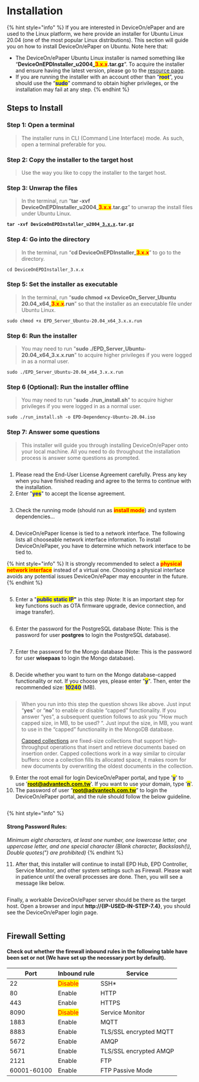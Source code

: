 # Installation

{% hint style="info" %}
If you are interested in DeviceOn/ePaper and are used to the Linux platform, we here provide an installer for Ubuntu Linux 20.04 (one of the most popular Linux distributions). This section will guide you on how to install DeviceOn/ePaper on Ubuntu. Note here that:

* The DeviceOn/ePaper Ubuntu Linux installer is named something like “**DeviceOnEPDInstaller\_u2004\_**<mark style="color:red;">**3.x.x**</mark>**.tar.gz**”. To acquire the installer and ensure having the latest version, please go to the [resource page](../../../#download).
* If you are running the installer with an account other than “<mark style="color:blue;">**root**</mark>”, you should use the “<mark style="color:blue;">**sudo**</mark>” command to obtain higher privileges, or the installation may fail at any step.
{% endhint %}

## Steps to Install

### Step 1: Open a terminal

> The installer runs in CLI (Command Line Interface) mode. As such, open a terminal preferable for you.

### **Step 2: Copy the installer to the target host**

> Use the way you like to copy the installer to the target host.

### Step 3: Unwrap the files

> In the terminal, run “**tar -xvf DeviceOnEPDInstaller\_u2004\_**<mark style="color:red;">**3.x.x**</mark>**.tar.gz**” to unwrap the install files under Ubuntu Linux.

<pre><code><strong>tar -xvf DeviceOnEPDInstaller_u2004_<a data-footnote-ref href="#user-content-fn-1">3.x.x</a>.tar.gz
</strong></code></pre>

### Step 4: Go into the directory&#x20;

> In the terminal, run “**cd DeviceOnEPDInstaller\_**<mark style="color:red;">**3.x.x**</mark>” to go to the directory.

```
cd DeviceOnEPDInstaller_3.x.x
```

### **Step 5: Set the installer as executable**

> In the terminal, run “**sudo chmod +x DeviceOn\_Server\_Ubuntu 20.04\_x64\_**<mark style="color:red;">**3.x.x**</mark>**.run**” so that the installer as an executable file under Ubuntu Linux.

```
sudo chmod +x EPD_Server_Ubuntu-20.04_x64_3.x.x.run
```

### **Step 6: Run the installer**

> You may need to run "**sudo ./EPD\_Server\_Ubuntu-20.04\_x64\_3.x.x.run**" to acquire higher privileges if you were logged in as a normal user.

```
sudo ./EPD_Server_Ubuntu-20.04_x64_3.x.x.run
```

### **Step 6 (Optional): Run the installer offline**

> You may need to run "**sudo ./run\_install.sh**" to acquire higher privileges if you were logged in as a normal user.

```
sudo ./run_install.sh -o EPD-Dependency-Ubuntu-20.04.iso
```

### **Step 7: Answer some questions**

> This installer will guide you through installing DeviceOn/ePaper onto your local machine. All you need to do throughout the installation process is answer some questions as prompted.

<figure><img src="../../../.gitbook/assets/image (225).png" alt=""><figcaption></figcaption></figure>

1. Please read the End-User License Agreement carefully. Press any key when you have finished reading and agree to the terms to continue with the installation.
2. Enter "<mark style="color:blue;">**yes**</mark>" to accept the license agreement.

<figure><img src="../../../.gitbook/assets/image (209).png" alt=""><figcaption></figcaption></figure>

3. Check the running mode  (should run as <mark style="color:red;">**install mode**</mark>) and system dependencies...&#x20;

<figure><img src="../../../.gitbook/assets/image (226).png" alt=""><figcaption></figcaption></figure>

4. DeviceOn/ePaper license is tied to a network interface. The following lists all chooseable network interface information. To install DeviceOn/ePaper, you have to determine which network interface to be tied to.

{% hint style="info" %}
It is strongly recommended to select a <mark style="color:red;">**physical network interface**</mark> instead of a virtual one. Choosing a physical interface avoids any potential issues DeviceOn/ePaper may encounter in the future.
{% endhint %}

<figure><img src="../../../.gitbook/assets/image (228).png" alt=""><figcaption></figcaption></figure>

5. Enter a "<mark style="color:blue;">**public static IP**</mark>**"** in this step (Note: It is an important step for key functions such as OTA firmware upgrade, device connection, and image transfer).

<figure><img src="../../../.gitbook/assets/image (230).png" alt=""><figcaption></figcaption></figure>

6. Enter the password for the PostgreSQL database (Note: This is the password for user **postgres** to login the PostgreSQL database).

<figure><img src="../../../.gitbook/assets/image (231).png" alt=""><figcaption></figcaption></figure>

7. Enter the password for the Mongo database (Note: This is the password for user **wisepaas** to login the Mongo database).&#x20;

<figure><img src="../../../.gitbook/assets/image (232).png" alt=""><figcaption></figcaption></figure>

8. Decide whether you want to turn on the Mongo database-capped functionality or not. If you choose yes, please enter "<mark style="color:blue;">**y**</mark>". Then, enter the recommended size: <mark style="color:blue;">**10240**</mark> (MB).

<figure><img src="../../../.gitbook/assets/image (233).png" alt=""><figcaption></figcaption></figure>

> When you run into this step the question shows like above. Just input “**yes**” or “**no**” to enable or disable “capped” functionality. If you answer “yes”, a subsequent question follows to ask you “How much capped size, in MB, to be used? “. Just input the size, in MB, you want to use in the “capped” functionality in the MongoDB database.
>
>
>
> [Capped collections](https://docs.mongodb.com/manual/reference/glossary/#term-capped-collection) are fixed-size collections that support high-throughput operations that insert and retrieve documents based on insertion order. Capped collections work in a way similar to circular buffers: once a collection fills its allocated space, it makes room for new documents by overwriting the oldest documents in the collection.

9. Enter the root email for login DeviceOn/ePaper portal, and type '<mark style="color:blue;">**y**</mark>' to use '<mark style="color:blue;">**root@advantech.com.tw**</mark>'. If you want to use your domain, type '<mark style="color:blue;">**n**</mark>'.
10. The password of user “<mark style="color:blue;">**root@advantech.com.tw**</mark>” to login the DeviceOn/ePaper portal, and the rule should follow the below guideline.

<figure><img src="../../../.gitbook/assets/image (234).png" alt=""><figcaption></figcaption></figure>

{% hint style="info" %}
#### Strong Password Rules:

_Minimum eight characters, at least one number, one lowercase letter, one uppercase letter, and one special character (Blank character, Backslash(\\), Double quotes(") are prohibited)_
{% endhint %}

11. After that, this installer will continue to install EPD Hub, EPD Controller, Service Monitor, and other system settings such as Firewall. Please wait in patience until the overall processes are done. Then, you will see a message like below.

<figure><img src="../../../.gitbook/assets/image (195).png" alt=""><figcaption></figcaption></figure>

Finally, a workable DeviceOn/ePaper server should be there as the target host. Open a browser and input **http://{IP-USED-IN-STEP-7.4}**, you should see the DeviceOn/ePaper login page.

<figure><img src="../../../.gitbook/assets/image (219).png" alt=""><figcaption></figcaption></figure>

## Firewall Setting

#### Check out whether the firewall inbound rules in the following table have been set or not (We have set up the necessary port by default).

| Port        | Inbound rule                            | Service                |
| ----------- | --------------------------------------- | ---------------------- |
| 22          | <mark style="color:red;">Disable</mark> | SSH\*                  |
| 80          | Enable                                  | HTTP                   |
| 443         | Enable                                  | HTTPS                  |
| 8090        | <mark style="color:red;">Disable</mark> | Service Monitor        |
| 1883        | Enable                                  | MQTT                   |
| 8883        | Enable                                  | TLS/SSL encrypted MQTT |
| 5672        | Enable                                  | AMQP                   |
| 5671        | Enable                                  | TLS/SSL encrypted AMQP |
| 2121        | Enable                                  | FTP                    |
| 60001-60100 | Enable                                  | FTP Passive Mode       |



[^1]: 

